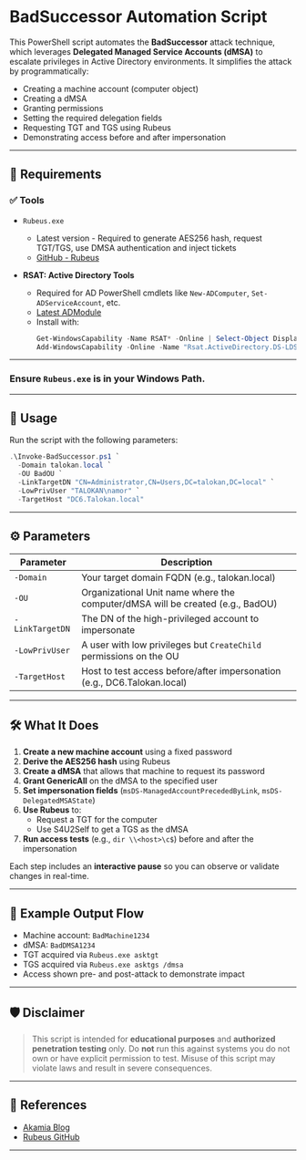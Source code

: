 # BadSuccessor Automation Script

This PowerShell script automates the **BadSuccessor** attack technique, which leverages **Delegated Managed Service Accounts (dMSA)** to escalate privileges in Active Directory environments. It simplifies the attack by programmatically:

- Creating a machine account (computer object)
- Creating a dMSA
- Granting permissions
- Setting the required delegation fields
- Requesting TGT and TGS using Rubeus
- Demonstrating access before and after impersonation

---

## 🔧 Requirements

### ✅ Tools
- `Rubeus.exe`
  - Latest version - Required to generate AES256 hash, request TGT/TGS, use DMSA authentication and inject tickets
  - [GitHub - Rubeus](https://github.com/GhostPack/Rubeus)

- **RSAT: Active Directory Tools**
  - Required for AD PowerShell cmdlets like `New-ADComputer`, `Set-ADServiceAccount`, etc.
  - [Latest ADModule](https://learn.microsoft.com/en-us/powershell/module/activedirectory/?view=windowsserver2025-ps)
  - Install with:
    ```powershell
    Get-WindowsCapability -Name RSAT* -Online | Select-Object DisplayName, State
    Add-WindowsCapability -Online -Name "Rsat.ActiveDirectory.DS-LDS.Tools~~~~0.0.1.0"
    ```

---

### Ensure `Rubeus.exe` is in your Windows Path.

---

## 🚀 Usage

Run the script with the following parameters:

```powershell
.\Invoke-BadSuccessor.ps1 `
  -Domain talokan.local `
  -OU BadOU `
  -LinkTargetDN "CN=Administrator,CN=Users,DC=talokan,DC=local" `
  -LowPrivUser "TALOKAN\namor" `
  -TargetHost "DC6.Talokan.local"
```

---

## ⚙️ Parameters

| Parameter       | Description                                                                 |
|----------------|-----------------------------------------------------------------------------|
| `-Domain`       | Your target domain FQDN (e.g., talokan.local)                               |
| `-OU`           | Organizational Unit name where the computer/dMSA will be created (e.g., BadOU) |
| `-LinkTargetDN` | The DN of the high-privileged account to impersonate                         |
| `-LowPrivUser`  | A user with low privileges but `CreateChild` permissions on the OU          |
| `-TargetHost`   | Host to test access before/after impersonation (e.g., DC6.Talokan.local)     |

---

## 🛠️ What It Does

1. **Create a new machine account** using a fixed password
2. **Derive the AES256 hash** using Rubeus
3. **Create a dMSA** that allows that machine to request its password
4. **Grant GenericAll** on the dMSA to the specified user
5. **Set impersonation fields** (`msDS-ManagedAccountPrecededByLink`, `msDS-DelegatedMSAState`)
6. **Use Rubeus** to:
   - Request a TGT for the computer
   - Use S4U2Self to get a TGS as the dMSA
7. **Run access tests** (e.g., `dir \\<host>\c$`) before and after the impersonation

Each step includes an **interactive pause** so you can observe or validate changes in real-time.

---

## 🧪 Example Output Flow

- Machine account: `BadMachine1234`
- dMSA: `BadDMSA1234`
- TGT acquired via `Rubeus.exe asktgt`
- TGS acquired via `Rubeus.exe asktgs /dmsa`
- Access shown pre- and post-attack to demonstrate impact

---

## 🛡 Disclaimer

> This script is intended for **educational purposes** and **authorized penetration testing** only. Do **not** run this against systems you do not own or have explicit permission to test. Misuse of this script may violate laws and result in severe consequences.

---

## 📎 References

- [Akamia Blog](https://www.akamai.com/blog/security-research/abusing-dmsa-for-privilege-escalation-in-active-directory)
- [Rubeus GitHub](https://github.com/GhostPack/Rubeus)

---
